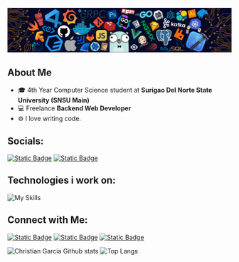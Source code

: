 ![github-header-image](assets/logo4.2.png)

## **About Me**

- 🎓 4th Year Computer Science student at **Surigao Del Norte State University (SNSU Main)**
- 💻 Freelance **Backend Web Developer**
- ⚙️ I love writing code.


## Socials:
<a href="https://www.facebook.com/iyaniyan11"><img alt="Static Badge" src="https://img.shields.io/badge/Christian_Garcia-%23d5d5d5?style=for-the-badge&logo=facebook&logoColor=%230A0209"></a>
<a href="https://www.instagram.com/its_iyaniyan?igsh=MXU3bWx2ODhkN3hsNw=="><img alt="Static Badge" src="https://img.shields.io/badge/Christian_Garcia-%23d5d5d5?style=for-the-badge&logo=instagram&logoColor=%230A0209"></a>



## Technologies i work on:
![My Skills](https://skillicons.dev/icons?i=js,python,typescript,react,php,git,gcp,firebase,docker,flask,django,linux,mint,mysql,nodejs,vite,github,tailwind)




## Connect with Me:
<a href="https://www.datacamp.com/portfolio/ja7b1fxd"><img alt="Static Badge" src="https://img.shields.io/badge/DataCamp-black?style=for-the-badge&logo=datacamp"></a> <a href="https://www.kaggle.com/christiangarcia0311"><img alt="Static Badge" src="https://img.shields.io/badge/kaggle-black?style=for-the-badge&logo=kaggle"></a> <a href="https://pypi.org/user/christiangarcia0311/"><img alt="Static Badge" src="https://img.shields.io/badge/Pypi-black?style=for-the-badge&logo=pypi&logoColor=white"></a>

![Christian Garcia Github stats](https://github-readme-stats.vercel.app/api?username=christiangarcia0311&show_icons=true&theme=transparent&hide_border=true)
![Top Langs](https://github-readme-stats.vercel.app/api/top-langs/?username=christiangarcia0311&size_weight=0.5&count_weight=0.5&theme=transparent&hide_border=true&layout=compact)

